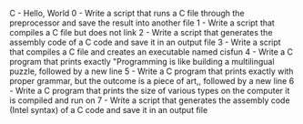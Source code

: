 C - Hello, World
0 - Write a script that runs a C file through the preprocessor and save the result into another file
1 - Write a script that compiles a C file but does not link
2 - Write a script that generates the assembly code of a C code and save it in an output file
3 - Write a script that compiles a C file and creates an executable named cisfun
4 - Write a C program that prints exactly "Programming is like building a multilingual puzzle, followed by a new line
5 - Write a C program that prints exactly with proper grammar, but the outcome is a piece of art,, followed by a new line
6 - Write a C program that prints the size of various types on the computer it is compiled and run on
7 - Write a script that generates the assembly code (Intel syntax) of a C code and save it in an output file
